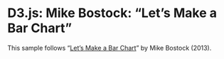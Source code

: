 # D3.js: Mike Bostock: “Let’s Make a Bar Chart”

This sample follows “[Let’s Make a Bar Chart](https://bost.ocks.org/mike/bar/)” by Mike Bostock (2013).